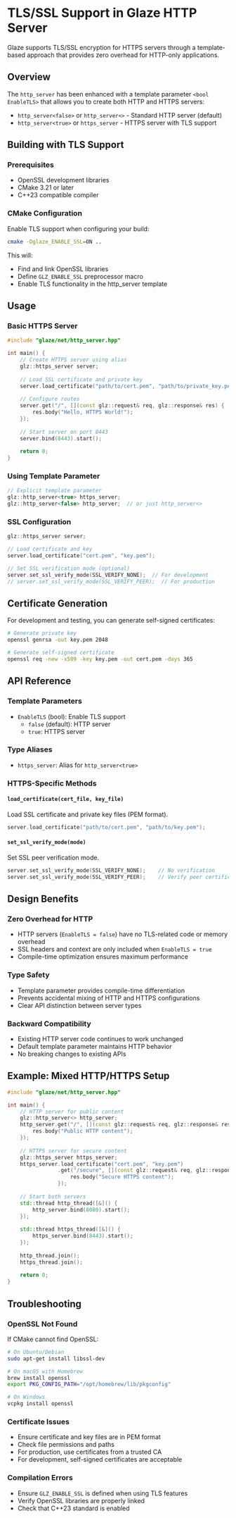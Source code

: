 # TLS/SSL Support in Glaze HTTP Server

Glaze supports TLS/SSL encryption for HTTPS servers through a template-based approach that provides zero overhead for HTTP-only applications.

## Overview

The `http_server` has been enhanced with a template parameter `<bool EnableTLS>` that allows you to create both HTTP and HTTPS servers:

- `http_server<false>` or `http_server<>` - Standard HTTP server (default)
- `http_server<true>` or `https_server` - HTTPS server with TLS support

## Building with TLS Support

### Prerequisites

- OpenSSL development libraries
- CMake 3.21 or later
- C++23 compatible compiler

### CMake Configuration

Enable TLS support when configuring your build:

```bash
cmake -Dglaze_ENABLE_SSL=ON ..
```

This will:
- Find and link OpenSSL libraries
- Define `GLZ_ENABLE_SSL` preprocessor macro
- Enable TLS functionality in the http_server template

## Usage

### Basic HTTPS Server

```cpp
#include "glaze/net/http_server.hpp"

int main() {
    // Create HTTPS server using alias
    glz::https_server server;
    
    // Load SSL certificate and private key
    server.load_certificate("path/to/cert.pem", "path/to/private_key.pem");
    
    // Configure routes
    server.get("/", [](const glz::request& req, glz::response& res) {
        res.body("Hello, HTTPS World!");
    });
    
    // Start server on port 8443
    server.bind(8443).start();
    
    return 0;
}
```

### Using Template Parameter

```cpp
// Explicit template parameter
glz::http_server<true> https_server;
glz::http_server<false> http_server;  // or just http_server<>
```

### SSL Configuration

```cpp
glz::https_server server;

// Load certificate and key
server.load_certificate("cert.pem", "key.pem");

// Set SSL verification mode (optional)
server.set_ssl_verify_mode(SSL_VERIFY_NONE);  // For development
// server.set_ssl_verify_mode(SSL_VERIFY_PEER);  // For production
```

## Certificate Generation

For development and testing, you can generate self-signed certificates:

```bash
# Generate private key
openssl genrsa -out key.pem 2048

# Generate self-signed certificate
openssl req -new -x509 -key key.pem -out cert.pem -days 365
```

## API Reference

### Template Parameters

- `EnableTLS` (bool): Enable TLS support
  - `false` (default): HTTP server
  - `true`: HTTPS server

### Type Aliases

- `https_server`: Alias for `http_server<true>`

### HTTPS-Specific Methods

#### `load_certificate(cert_file, key_file)`
Load SSL certificate and private key files (PEM format).

```cpp
server.load_certificate("path/to/cert.pem", "path/to/key.pem");
```

#### `set_ssl_verify_mode(mode)`
Set SSL peer verification mode.

```cpp
server.set_ssl_verify_mode(SSL_VERIFY_NONE);    // No verification
server.set_ssl_verify_mode(SSL_VERIFY_PEER);    // Verify peer certificate
```

## Design Benefits

### Zero Overhead for HTTP
- HTTP servers (`EnableTLS = false`) have no TLS-related code or memory overhead
- SSL headers and context are only included when `EnableTLS = true`
- Compile-time optimization ensures maximum performance

### Type Safety
- Template parameter provides compile-time differentiation
- Prevents accidental mixing of HTTP and HTTPS configurations
- Clear API distinction between server types

### Backward Compatibility
- Existing HTTP server code continues to work unchanged
- Default template parameter maintains HTTP behavior
- No breaking changes to existing APIs

## Example: Mixed HTTP/HTTPS Setup

```cpp
#include "glaze/net/http_server.hpp"

int main() {
    // HTTP server for public content
    glz::http_server<> http_server;
    http_server.get("/", [](const glz::request& req, glz::response& res) {
        res.body("Public HTTP content");
    });
    
    // HTTPS server for secure content
    glz::https_server https_server;
    https_server.load_certificate("cert.pem", "key.pem")
                .get("/secure", [](const glz::request& req, glz::response& res) {
                    res.body("Secure HTTPS content");
                });
    
    // Start both servers
    std::thread http_thread([&]() { 
        http_server.bind(8080).start(); 
    });
    
    std::thread https_thread([&]() { 
        https_server.bind(8443).start(); 
    });
    
    http_thread.join();
    https_thread.join();
    
    return 0;
}
```

## Troubleshooting

### OpenSSL Not Found
If CMake cannot find OpenSSL:

```bash
# On Ubuntu/Debian
sudo apt-get install libssl-dev

# On macOS with Homebrew
brew install openssl
export PKG_CONFIG_PATH="/opt/homebrew/lib/pkgconfig"

# On Windows
vcpkg install openssl
```

### Certificate Issues
- Ensure certificate and key files are in PEM format
- Check file permissions and paths
- For production, use certificates from a trusted CA
- For development, self-signed certificates are acceptable

### Compilation Errors
- Ensure `GLZ_ENABLE_SSL` is defined when using TLS features
- Verify OpenSSL libraries are properly linked
- Check that C++23 standard is enabled

